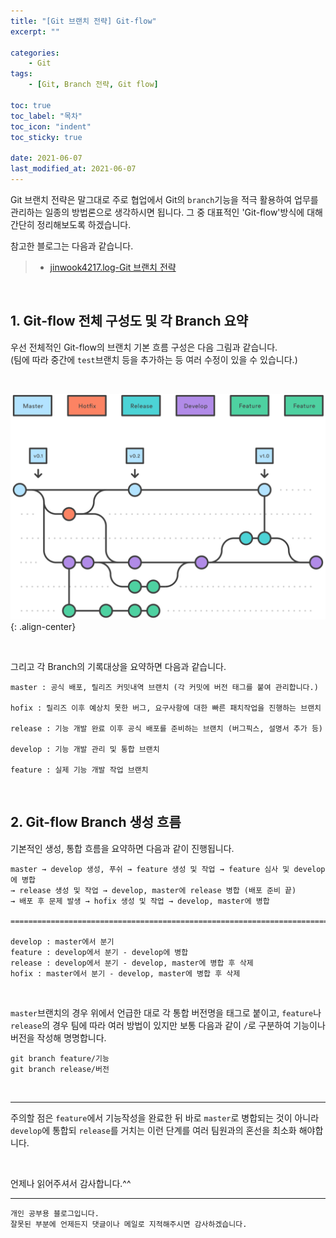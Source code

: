 ```yaml
---
title: "[Git 브랜치 전략] Git-flow"
excerpt: ""

categories: 
    - Git
tags:
    - [Git, Branch 전략, Git flow]

toc: true
toc_label: "목차"
toc_icon: "indent"
toc_sticky: true

date: 2021-06-07
last_modified_at: 2021-06-07
---
```

Git 브랜치 전략은 말그대로 주로 협업에서 Git의 `branch`기능을 적극 활용하여 업무를 관리하는 일종의 
방법론으로 생각하시면 됩니다. 그 중 대표적인 'Git-flow'방식에 대해 간단히 정리해보도록 하겠습니다.   

참고한 블로그는 다음과 같습니다.   

> * [jinwook4217.log-Git 브랜치 전략](https://velog.io/@jinuku/Git-%EB%B8%8C%EB%9E%9C%EC%B9%98-%EC%A0%84%EB%9E%B5)

<br/>

## 1. Git-flow 전체 구성도 및 각 Branch 요약
우선 전체적인 Git-flow의 브랜치 기본 흐름 구성은 다음 그림과 같습니다.   
(팀에 따라 중간에 `test`브랜치 등을 추가하는 등 여러 수정이 있을 수 있습니다.)

<br/>

![git-flow2](\assets\images\git-post\git-flow2.svg){: .align-center}

<br/>

그리고 각 Branch의 기록대상을 요약하면 다음과 같습니다.   
```
master : 공식 배포, 릴리즈 커밋내역 브랜치 (각 커밋에 버전 태그를 붙여 관리합니다.)

hofix : 릴리즈 이후 예상치 못한 버그, 요구사항에 대한 빠른 패치작업을 진행하는 브랜치

release : 기능 개발 완료 이후 공식 배포를 준비하는 브랜치 (버그픽스, 설명서 추가 등) 

develop : 기능 개발 관리 및 통합 브랜치

feature : 실제 기능 개발 작업 브랜치
```

<br/>

## 2. Git-flow Branch 생성 흐름
기본적인 생성, 통합 흐름을 요약하면 다음과 같이 진행됩니다.
```
master → develop 생성, 푸쉬 → feature 생성 및 작업 → feature 심사 및 develop에 병합
→ release 생성 및 작업 → develop, master에 release 병합 (배포 준비 끝)
→ 배포 후 문제 발생 → hofix 생성 및 작업 → develop, master에 병합

==================================================================================

develop : master에서 분기 
feature : develop에서 분기 - develop에 병합
release : develop에서 분기 - develop, master에 병합 후 삭제
hofix : master에서 분기 - develop, master에 병합 후 삭제
```

<br/>

`master`브랜치의 경우 위에서 언급한 대로 각 통합 버전명을 태그로 붙이고, `feature`나 `release`의 경우 
팀에 따라 여러 방법이 있지만 보통 다음과 같이 `/`로 구분하여 기능이나 버전을 작성해 명명합니다.
```
git branch feature/기능
git branch release/버전
```

<br/>

***
주의할 점은 `feature`에서 기능작성을 완료한 뒤 바로 `master`로 병합되는 것이 아니라 `develop`에 통합되 
`release`를 거치는 이런 단계를 여러 팀원과의 혼선을 최소화 해야합니다.   

<br/>

언제나 읽어주셔서 감사합니다.^^  

***

```
개인 공부용 블로그입니다.
잘못된 부분에 언제든지 댓글이나 메일로 지적해주시면 감사하겠습니다.
```